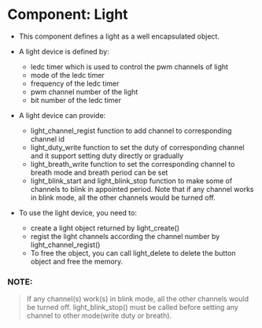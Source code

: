 # Component: Light

* This component defines a light as a well encapsulated object.
* A light device is defined by:
    * ledc timer which is used to control the pwm channels of light
    * mode of the ledc timer
    * frequency of the ledc timer
    * pwm channel number of the light
    * bit number of the ledc timer
* A light device can provide:
    * light_channel_regist function to add channel to corresponding channel id
    * light_duty_write function to set the duty of corresponding channel and it support setting duty directly or gradually
    * light_breath_write function to set the corresponding channel to breath mode and breath period can be set
    * light_blink_start and light_blink_stop function to make some of channels to blink in appointed period. Note that if any channel works in blink mode, all the other channels would be turned off.

* To use the light device, you need to:
    * create a light object returned by light_create()
    * regist the light channels according the channel number by light_channel_regist()
    * To free the object, you can call light_delete to delete the button object and free the memory.

### NOTE:
> If any channel(s) work(s) in blink mode, all the other channels would be turned off. light_blink_stop() must be called before setting any channel to other mode(write duty or breath). 